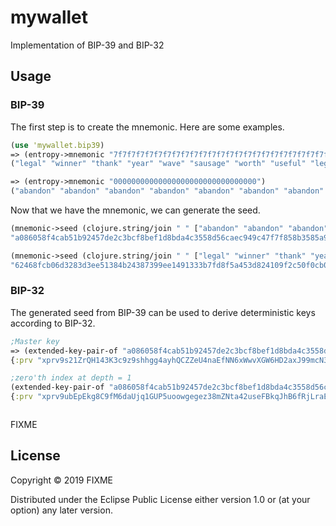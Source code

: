 # mywallet

Implementation of BIP-39 and BIP-32

## Usage

### BIP-39

The first step is to create the mnemonic. Here are some examples.
```clojure
(use 'mywallet.bip39)
=> (entropy->mnemonic "7f7f7f7f7f7f7f7f7f7f7f7f7f7f7f7f7f7f7f7f7f7f7f7f")
("legal" "winner" "thank" "year" "wave" "sausage" "worth" "useful" "legal" "winner" "thank" "year" "wave" "sausage" "worth" "useful" "legal" "will")

=> (entropy->mnemonic "00000000000000000000000000000000")
("abandon" "abandon" "abandon" "abandon" "abandon" "abandon" "abandon" "abandon" "abandon" "abandon" "abandon" "about")


```

Now that we have the mnemonic, we can generate the seed.

```clojure
(mnemonic->seed (clojure.string/join " " ["abandon" "abandon" "abandon" "abandon" "abandon" "abandon" "abandon" "abandon" "abandon" "abandon" "abandon" "about"]) "mypw") 
"a086058f4cab51b92457de2c3bcf8bef1d8bda4c3558d56caec949c47f7f858b3585a9a23dedd577952c2af3f65efdaaa1db4dff47ceea0079f5d8ec49f42e3d"

(mnemonic->seed (clojure.string/join " " ["legal" "winner" "thank" "year" "wave" "sausage" "worth" "useful" "legal" "winner" "thank" "year" "wave" "sausage" "worth" "useful" "legal" "will"]) "mypw")
"62468fcb06d3283d3ee51384b24387399ee1491333b7fd8f5a453d824109f2c50f0cb0e8bd612e50a2fdbaa755a0d1b1c9a18f75371d1a0b4d600696678a24cc"

```

### BIP-32

The generated seed from BIP-39 can be used to derive deterministic keys according to BIP-32.


```clojure
;Master key
=> (extended-key-pair-of "a086058f4cab51b92457de2c3bcf8bef1d8bda4c3558d56caec949c47f7f858b3585a9a23dedd577952c2af3f65efdaaa1db4dff47ceea0079f5d8ec49f42e3d" "m")
{:prv "xprv9s21ZrQH143K3c9z9shhgg4ayhQCZZeU4naEfNN6xWwvXGW6HD2axJ99mcN3rriNfPTgBzQUodujTQQznvYSUL8shVxtW66afjBvyxGcUjk", :pub "xpub661MyMwAqRbcG6ETFuEi3p1KXjEgy2NKS1VqTkmiWrUuQ4qEpkLqW6TdcujsQvNfDA3iP5HXvDzxu6SBSfL2MFXMfEscCRBzANHpUQbsce7"}

;zero'th index at depth = 1
(extended-key-pair-of "a086058f4cab51b92457de2c3bcf8bef1d8bda4c3558d56caec949c47f7f858b3585a9a23dedd577952c2af3f65efdaaa1db4dff47ceea0079f5d8ec49f42e3d" "m/0")
{:prv "xprv9ubEpEkg8C9fM6daUjq1GUP5uoowgegez38mZNta42useFBkqJhB6fRjLraEBNScvp6aymeCEnXX6ikvD5TPLJZNhHCMGd3tvbqdxdPjzpR", :pub "xpub68abDkHZxZhxZai3amN1dcKpTqeS67QWMG4NMmJBcNSrX3WuNr1ReTkDC91XBAeL24gBetPSpHGfYwpjHQtqFFxGScde66P6aGXudioTf4X"}



```



FIXME

## License

Copyright © 2019 FIXME

Distributed under the Eclipse Public License either version 1.0 or (at
your option) any later version.
